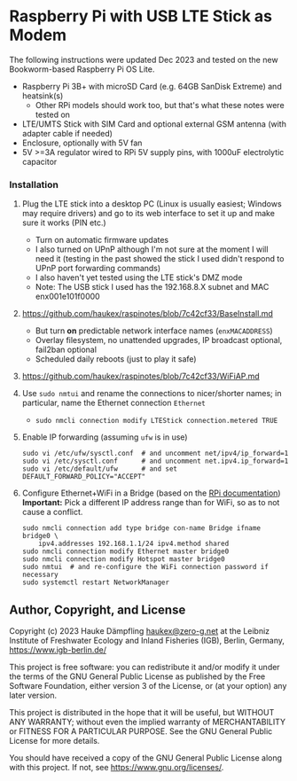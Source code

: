 Raspberry Pi with USB LTE Stick as Modem
========================================

The following instructions were updated Dec 2023 and
tested on the new Bookworm-based Raspberry Pi OS Lite.

- Raspberry Pi 3B+ with microSD Card (e.g. 64GB SanDisk Extreme) and heatsink(s)
  - Other RPi models should work too, but that's what these notes were tested on
- LTE/UMTS Stick with SIM Card and optional external GSM antenna (with adapter cable if needed)
- Enclosure, optionally with 5V fan
- 5V >=3A regulator wired to RPi 5V supply pins, with 1000uF electrolytic capacitor

### Installation

1. Plug the LTE stick into a desktop PC (Linux is usually easiest; Windows may require drivers)
   and go to its web interface to set it up and make sure it works (PIN etc.)
   - Turn on automatic firmware updates
   - I also turned on UPnP although I'm not sure at the moment I will need it
     (testing in the past showed the stick I used didn't respond to UPnP port forwarding commands)
   - I also haven't yet tested using the LTE stick's DMZ mode
   - Note: The USB stick I used has the 192.168.8.X subnet and MAC enx001e101f0000

2. https://github.com/haukex/raspinotes/blob/7c42cf33/BaseInstall.md
   - But turn **on** predictable network interface names (`enxMACADDRESS`)
   - Overlay filesystem, no unattended upgrades, IP broadcast optional, fail2ban optional
   - Scheduled daily reboots (just to play it safe)

3. https://github.com/haukex/raspinotes/blob/7c42cf33/WiFiAP.md

4. Use `sudo nmtui` and rename the connections to nicer/shorter names;
   in particular, name the Ethernet connection `Ethernet`
   - `sudo nmcli connection modify LTEStick connection.metered TRUE`

5. Enable IP forwarding (assuming `ufw` is in use)

       sudo vi /etc/ufw/sysctl.conf  # and uncomment net/ipv4/ip_forward=1
       sudo vi /etc/sysctl.conf      # and uncomment net.ipv4.ip_forward=1
       sudo vi /etc/default/ufw      # and set DEFAULT_FORWARD_POLICY="ACCEPT"

6. Configure Ethernet+WiFi in a Bridge (based on the [RPi documentation][link1])
   **Important:** Pick a different IP address range than for WiFi, so as to
   not cause a conflict.

       sudo nmcli connection add type bridge con-name Bridge ifname bridge0 \
           ipv4.addresses 192.168.1.1/24 ipv4.method shared
       sudo nmcli connection modify Ethernet master bridge0
       sudo nmcli connection modify Hotspot master bridge0
       sudo nmtui  # and re-configure the WiFi connection password if necessary
       sudo systemctl restart NetworkManager

[link1]: https://www.raspberrypi.com/documentation/computers/configuration.html#use-your-raspberry-pi-as-a-network-bridge


Author, Copyright, and License
------------------------------

Copyright (c) 2023 Hauke Dämpfling <haukex@zero-g.net>
at the Leibniz Institute of Freshwater Ecology and Inland Fisheries (IGB),
Berlin, Germany, <https://www.igb-berlin.de/>

This project is free software: you can redistribute it and/or modify
it under the terms of the GNU General Public License as published by
the Free Software Foundation, either version 3 of the License, or
(at your option) any later version.

This project is distributed in the hope that it will be useful,
but WITHOUT ANY WARRANTY; without even the implied warranty of
MERCHANTABILITY or FITNESS FOR A PARTICULAR PURPOSE. See the
GNU General Public License for more details.

You should have received a copy of the GNU General Public License
along with this project. If not, see <https://www.gnu.org/licenses/>.

